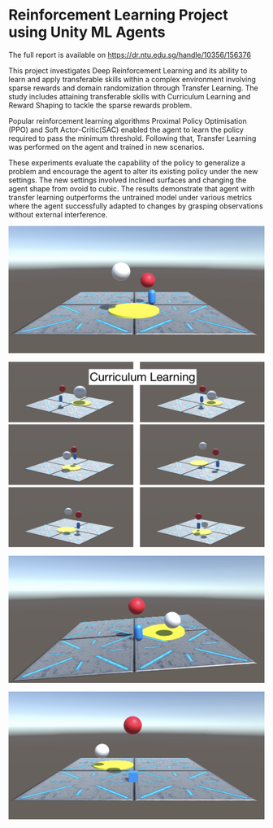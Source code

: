 # Reinforcement Learning Project using Unity ML Agents

The full report is available on https://dr.ntu.edu.sg/handle/10356/156376

This project investigates Deep Reinforcement Learning and its ability to learn and apply transferable skills within a complex environment involving sparse rewards and domain randomization through Transfer Learning. The study includes attaining transferable skills with Curriculum Learning and Reward Shaping to tackle the sparse rewards problem. 

Popular reinforcement learning algorithms Proximal Policy Optimisation (PPO) and Soft Actor-Critic(SAC) enabled the agent to learn the policy required to pass the minimum threshold. Following that, Transfer Learning was performed on the agent and trained in new scenarios. 

These experiments evaluate the capability of the policy to generalize a problem and encourage the agent to alter its existing policy under the new settings. The new settings involved inclined surfaces and changing the agent shape from ovoid to cubic. The results demonstrate that agent with transfer learning outperforms the untrained model under various metrics where the agent successfully adapted to changes by grasping observations without external interference.

![Arena](https://github.com/LimYouRong/LearningTransferableSkillsInComplex3DScenariosViaDeepReinforcementLearning/blob/master/Normal_Arena.png)

![Curriculum Learning Approach](https://github.com/LimYouRong/LearningTransferableSkillsInComplex3DScenariosViaDeepReinforcementLearning/blob/master/Curriculum_Learning.png)

![Transfer To Sloped Arena](https://github.com/LimYouRong/LearningTransferableSkillsInComplex3DScenariosViaDeepReinforcementLearning/blob/master/Sloped_Arena.png)

![Transfer to Cube Agent](https://github.com/LimYouRong/LearningTransferableSkillsInComplex3DScenariosViaDeepReinforcementLearning/blob/master/Cube_Agent.png)


